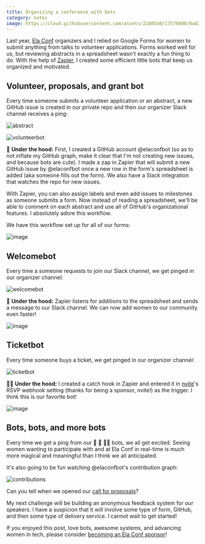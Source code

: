 ```yaml
---
title: Organizing a conference with bots
category: notes
image: https://cloud.githubusercontent.com/assets/2180540/17576600/6ad2076e-5f42-11e6-8b3a-d2ca29823192.png
---
```


Last year, [Ela Conf](http://elaconf.com) organizers and I relied on Google Forms for women to submit anything from talks to volunteer applications. Forms worked well for us, but reviewing abstracts in a spreadsheet wasn't exactly a fun thing to do. With the help of [Zapier](https://zapier.com/), I created some efficient little bots that keep us organized and motivated.

## Volunteer, proposals, and grant bot

Every time someone submits a volunteer application or an abstract, a new GitHub issue is created in our private repo and then our organizer Slack channel receives a ping:

![abstract](https://cloud.githubusercontent.com/assets/2180540/17576762/664883c4-5f44-11e6-8a1b-f8c644526672.png)


![volunteerbot](https://cloud.githubusercontent.com/assets/2180540/17576748/3b4f1bd8-5f44-11e6-946d-2cc2c0290260.png)


:raising_hand: **Under the hood:** First, I created a GitHub account @elaconfbot (so as to not inflate my GitHub graph, make it clear that I'm not creating new issues, and because bots are cute). I made a zap in Zapier that will submit a new GitHub issue by @elaconfbot once a new row in the form's spreadsheet is added (aka someone fills out the form). We also have a Slack integration that watches the repo for new issues.

With Zapier, you can also assign labels and even add issues to milestones as someone submits a form. Now instead of reading a spreadsheet, we'll be able to comment on each abstract and use all of GitHub's organizational features. I absolutely adore this workflow.

We have this workflow set up for all of our forms:

![image](https://cloud.githubusercontent.com/assets/2180540/17576807/d451df46-5f44-11e6-8736-f3c6d60ff112.png)


## Welcomebot

Every time a someone requests to join our Slack channel, we get pinged in our organizer channel:

![welcomebot](https://cloud.githubusercontent.com/assets/2180540/17576722/d80304d6-5f43-11e6-9057-83af82176149.png)

:wave: **Under the hood:** Zapier listens for additions to the spreadsheet and sends a message to our Slack channel. We can now add women to our community even faster!

![image](https://cloud.githubusercontent.com/assets/2180540/17576797/bc0f2f92-5f44-11e6-9bfe-addc4bd3547c.png)


## Ticketbot

Every time someone buys a ticket, we get pinged in our organizer channel:

![ticketbot](https://cloud.githubusercontent.com/assets/2180540/17576736/0d04adce-5f44-11e6-9bcb-2559e892fe3d.png)

:ok_woman: **Under the hood:** I created a catch hook in Zapier and entered it in [nvite](https://nvite.com)'s RSVP webhook setting (thanks for being a sponsor, nvite!) as the trigger. I think this is our favorite bot!

![image](https://cloud.githubusercontent.com/assets/2180540/17576784/9cc48722-5f44-11e6-91ce-82e893ffbf30.png)


## Bots, bots, and more bots

Every time we get a ping from our :raising_hand: :wave: :ok_woman: bots, we all get excited. Seeing women wanting to participate with and at Ela Conf in real-time is much more magical and meaningful than I think we all anticipated.

It's also going to be fun watching @elaconfbot's contribution graph:

![contributions](https://cloud.githubusercontent.com/assets/2180540/17576770/84f44ea2-5f44-11e6-8be1-3b62e5a81bca.png)

Can you tell when we opened our [call for proposals](http://elaconf.com/proposals/)?

My next challenge will be building an anonymous feedback system for our speakers. I have a suspicion that it will involve some type of form, GitHub, and then some type of delivery service. I cannot wait to get started!

If you enjoyed this post, love bots, awesome systems, and advancing women in tech, please consider [becoming an Ela Conf sponsor](http://elaconf.com/sponsor/)!
